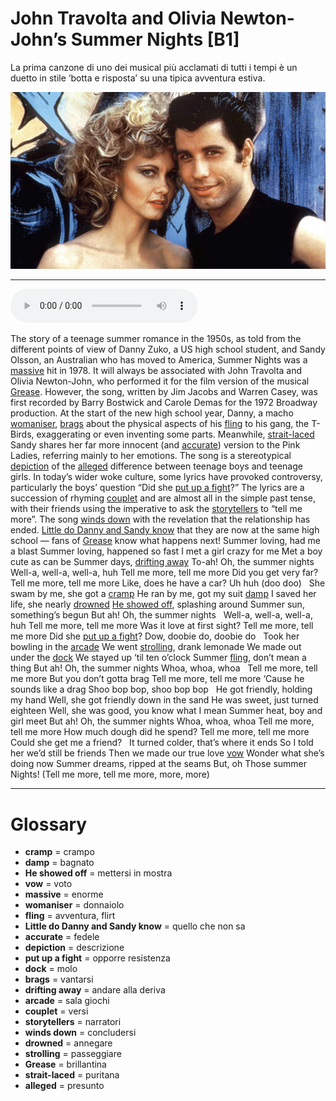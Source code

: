 # John Travolta and Olivia Newton-John’s Summer Nights   [B1]

La prima canzone di uno dei musical più acclamati di tutti i tempi è un duetto in stile ‘botta e risposta’ su una tipica avventura estiva.

![](John%20Travolta%C2%A0and%C2%A0Olivia%20Newton-John%E2%80%99s%20Summer%20Nights.jpg)

--------------

<div>
<audio controls autoplay>
    <source src="https:/raw.githubusercontent.com/dartie/knowledge-base/main/English/SpeakUp/2023-08/John%20Travolta%C2%A0and%C2%A0Olivia%20Newton-John%E2%80%99s%20Summer%20Nights.mp3" type="audio/mpeg">
</audio>
</div>


The story of a teenage summer romance in the 1950s, as told from the different points of view of Danny Zuko, a US high school student, and Sandy Olsson, an Australian who has moved to America, Summer Nights was a [massive](## "enorme") hit in 1978. It will always be associated with John Travolta and Olivia Newton-John, who performed it for the film version of the musical [Grease](## "brillantina"). However, the song, written by Jim Jacobs and Warren Casey, was first recorded by Barry Bostwick and Carole Demas for the 1972 Broadway production.
At the start of the new high school year, Danny, a macho [womaniser](## "donnaiolo"), [brags](## "vantarsi") about the physical aspects of his [fling](## "avventura, flirt") to his gang, the T-Birds, exaggerating or even inventing some parts. Meanwhile, [strait-laced](## "puritana") Sandy shares her far more innocent (and [accurate](## "fedele")) version to the Pink Ladies, referring mainly to her emotions. The song is a stereotypical [depiction](## "descrizione") of the [alleged](## "presunto") difference between teenage boys and teenage girls. In today’s wider woke culture, some lyrics have provoked controversy, particularly the boys’ question “Did she [put up a fight](## "opporre resistenza")?”
The lyrics are a succession of rhyming [couplet](## "versi") and are almost all in the simple past tense, with their friends using the imperative to ask the [storytellers](## "narratori") to “tell me more”. The song [winds down](## "concludersi") with the revelation that the relationship has ended. [Little do Danny and Sandy know](## "quello che non sa") that they are now at the same high school — fans of [Grease](## "brillantina") know what happens next!
Summer loving, had me a blast
Summer loving, happened so fast
I met a girl crazy for me
Met a boy cute as can be
Summer days, [drifting away](## "andare alla deriva")
To-ah! Oh, the summer nights
 
Well-a, well-a, well-a, huh
Tell me more, tell me more
Did you get very far?
Tell me more, tell me more
Like, does he have a car?
Uh huh (doo doo)
 
She swam by me, she got a [cramp](## "crampo")
He ran by me, got my suit [damp](## "bagnato")
I saved her life, she nearly [drowned](## "annegare")
[He showed off](## "mettersi in mostra"), splashing around
Summer sun, something’s begun
But ah! Oh, the summer nights
 
Well-a, well-a, well-a, huh
Tell me more, tell me more
Was it love at first sight?
Tell me more, tell me more
Did she [put up a fight](## "opporre resistenza")?
Dow, doobie do, doobie do
 
Took her bowling in the [arcade](## "sala giochi")
We went [strolling](## "passeggiare"), drank lemonade
We made out under the [dock](## "molo")
We stayed up ‘til ten o’clock
Summer [fling](## "avventura, flirt"), don’t mean a thing
But ah! Oh, the summer nights
Whoa, whoa, whoa
 
Tell me more, tell me more
But you don’t gotta brag
Tell me more, tell me more
‘Cause he sounds like a drag
Shoo bop bop, shoo bop bop
 
He got friendly, holding my hand
Well, she got friendly down in the sand
He was sweet, just turned eighteen
Well, she was good, you know what I mean
Summer heat, boy and girl meet
But ah! Oh, the summer nights
Whoa, whoa, whoa
Tell me more, tell me more
How much dough did he spend?
Tell me more, tell me more
Could she get me a friend?
 
It turned colder, that’s where it ends
So I told her we’d still be friends
Then we made our true love [vow](## "voto")
Wonder what she’s doing now
Summer dreams, ripped at the seams
But, oh
Those summer
Nights!
(Tell me more, tell me more, more, more)
 

--------------

<div style = "display:block; clear:both; page-break-after:always;"></div>

# Glossary
* **cramp** = crampo
* **damp** = bagnato
* **He showed off** = mettersi in mostra
* **vow** = voto
* **massive** = enorme
* **womaniser** = donnaiolo
* **fling** = avventura, flirt
* **Little do Danny and Sandy know** = quello che non sa
* **accurate** = fedele
* **depiction** = descrizione
* **put up a fight** = opporre resistenza
* **dock** = molo
* **brags** = vantarsi
* **drifting away** = andare alla deriva
* **arcade** = sala giochi
* **couplet** = versi
* **storytellers** = narratori
* **winds down** = concludersi
* **drowned** = annegare
* **strolling** = passeggiare
* **Grease** = brillantina
* **strait-laced** = puritana
* **alleged** = presunto
